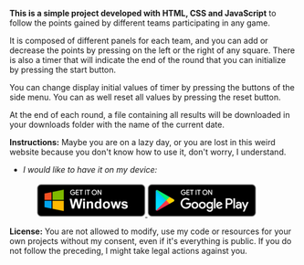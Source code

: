 <strong>This is a simple project developed with HTML, CSS and JavaScript</strong> to follow the points gained by different teams participating in any game.

It is composed of different panels for each team, and you can add or decrease the points by pressing on the left or the right of any square. There is also a timer that will indicate the end of the round that you can initialize by pressing the start button.

You can change display initial values of timer by pressing the buttons of the side menu. You can as well reset all values by pressing the reset button.

At the end of each round, a file containing all results will be downloaded in your downloads folder with the name of the current date.

<strong>Instructions:</strong> Maybe you are on a lazy day, or you are lost in this weird website because you don't know how to use it, don't worry, I understand.
<ul>
    <li>
        <em>I would like to have it on my device:</em>
        <ol>
            </br>
            <a href="https://www.google.com">
                <img alt="Windows badge" src="./img/pwa/badges/windows_en.png" />
            </a>
            <a href="https://www.google.com">
                <img alt="Android badge" src="./img/pwa/badges/android_en.png" />
            </a> 
        </ol>
    </li>
</ul>

<strong>License:</strong> You are not allowed to modify, use my code or resources for your own projects without my consent, even if it's everything is public. If you do not follow the preceding, I might take legal actions against you.
